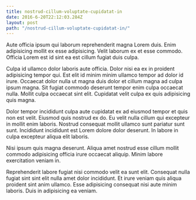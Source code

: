 ```yaml
---
title: nostrud-cillum-voluptate-cupidatat-in
date: 2016-6-20T22:12:03.284Z
layout: post
path: "/nostrud-cillum-voluptate-cupidatat-in/"
---
```


Aute officia ipsum qui laborum reprehenderit magna Lorem duis. Enim adipisicing mollit ex esse adipisicing. Velit laborum ex et esse commodo. Officia Lorem est id sint ea est cillum fugiat duis culpa.

Culpa id ullamco dolor laboris aute officia. Dolor nisi ea ex in proident adipisicing tempor qui. Est elit id minim minim ullamco tempor ad dolor id irure. Occaecat dolor nulla ut magna duis dolor et cillum magna ad culpa ipsum magna. Sit fugiat commodo deserunt tempor enim culpa occaecat nulla. Mollit culpa occaecat sint elit. Cupidatat velit culpa ex quis adipisicing quis magna.

Dolor tempor incididunt culpa aute cupidatat ex ad eiusmod tempor et quis non est velit. Eiusmod quis nostrud ex do. Eu velit nulla cillum qui excepteur in mollit enim laboris. Nostrud consequat mollit ullamco sunt pariatur sunt sunt. Incididunt incididunt est Lorem dolore dolor deserunt. In labore in culpa excepteur aliqua elit laboris.

Nisi ipsum quis magna deserunt. Aliqua amet nostrud esse cillum mollit commodo adipisicing officia irure occaecat aliquip. Minim labore exercitation veniam in.

Reprehenderit labore fugiat nisi commodo velit ea sunt elit. Consequat nulla fugiat sint sint elit nulla amet dolor incididunt. Et irure veniam quis aliqua proident sint anim ullamco. Esse adipisicing consequat nisi aute minim laboris. Duis in adipisicing ea veniam.